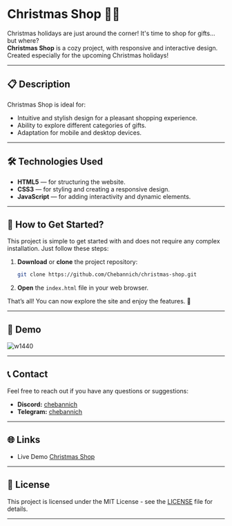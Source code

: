 # Christmas Shop 🎁🎄

Christmas holidays are just around the corner! It's time to shop for gifts... but where?  
**Christmas Shop** is a cozy project, with responsive and interactive design.  
Created especially for the upcoming Christmas holidays!

---

## 📋 Description

Christmas Shop is ideal for:

- Intuitive and stylish design for a pleasant shopping experience.
- Ability to explore different categories of gifts.
- Adaptation for mobile and desktop devices.

---

## 🛠️ Technologies Used

- **HTML5** — for structuring the website.
- **CSS3** — for styling and creating a responsive design.
- **JavaScript** — for adding interactivity and dynamic elements.

---

## 🚀 How to Get Started?

This project is simple to get started with and does not require any complex installation. Just follow these steps:

1. **Download** or **clone** the project repository:
   ```bash
   git clone https://github.com/Chebannich/christmas-shop.git
   ```
2. **Open** the `index.html` file in your web browser.

That’s all! You can now explore the site and enjoy the features. 🎉

---

## 📸 Demo

![w1440](https://github.com/user-attachments/assets/e648ce4b-4f89-40b9-aa13-3cec5c4077b3)

---

## 📞 Contact

Feel free to reach out if you have any questions or suggestions:

- **Discord:** [chebannich](https://discordapp.com/users/572468449335312414)
- **Telegram:** [chebannich](http://t.me/chebannich)

---

## 🌐 Links

- Live Demo [Christmas Shop](https://chebannich.github.io/christmas-shop/)

---

## 📜 License

This project is licensed under the MIT License - see the [LICENSE](./LICENCE) file for details.

---
